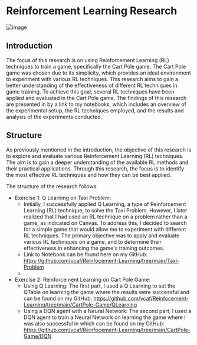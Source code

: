# Reinforcement Learning Research
![image](https://user-images.githubusercontent.com/78371221/236787443-352bb8f2-341c-47e8-86d5-697b2ce2d76c.png)

## Introduction
The focus of this research is on using Reinforcement Learning (RL) techniques to train a game, specifically the Cart Pole game. The Cart Pole game was chosen due to its simplicity, which provides an ideal environment to experiment with various RL techniques. This research aims to gain a better understanding of the effectiveness of different RL techniques in game training. To achieve this goal, several RL techniques have been applied and evaluated in the Cart Pole game. The findings of this research are presented in by a link to my notebooks, which includes an overview of the experimental setup, the RL techniques employed, and the results and analysis of the experiments conducted.

## Structure
As previously mentioned in the introduction, the objective of this research is to explore and evaluate various Reinforcement Learning (RL) techniques. The aim is to gain a deeper understanding of the available RL methods and their practical applications. Through this research, the focus is to identify the most effective RL techniques and how they can be best applied. 

The structure of the research follows:

 - Exercise 1: Q Learning on Taxi Problem:
	 - Initially, I successfully applied Q Learning, a type of Reinforcement Learning (RL) technique, to solve the Taxi Problem. However, I later realized that I had used an RL technique on a problem rather than a game, as indicated on Canvas. To address this, I decided to search for a simple game that would allow me to experiment with different RL techniques. The primary objective was to apply and evaluate various RL techniques on a game, and to determine their effectiveness in enhancing the game's training outcomes.
	 - Link to Notebook can be found here on my GitHub: https://github.com/vcaf/Reinfocement-Learning/tree/main/Taxi-Problem
	 - 
 - Exercise 2: Reinforcement Learning on Cart Pole Game:
	 - Using Q Learning: The first part, I used a Q Learning to set the QTable on learning the game where the results were successful and can be found on my GitHub: https://github.com/vcaf/Reinfocement-Learning/tree/main/CartPole-Game/QLearning
	 - Using a DQN agent with a Neural Network:	The second part, I used a DQN agent to train a Neural Network on learning the game where I was also successful in which can be found on my GitHub: https://github.com/vcaf/Reinfocement-Learning/tree/main/CartPole-Game/DQN
